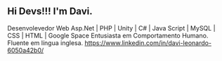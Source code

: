 ## Hi Devs!!! I'm Davi.
Desenvolevedor Web Asp.Net | PHP | Unity | C# | Java Script | MySQL | CSS | HTML | Google Space
Entusiasta em Comportamento Humano.
Fluente em língua inglesa.
https://www.linkedin.com/in/davi-leonardo-6050a42b0/
